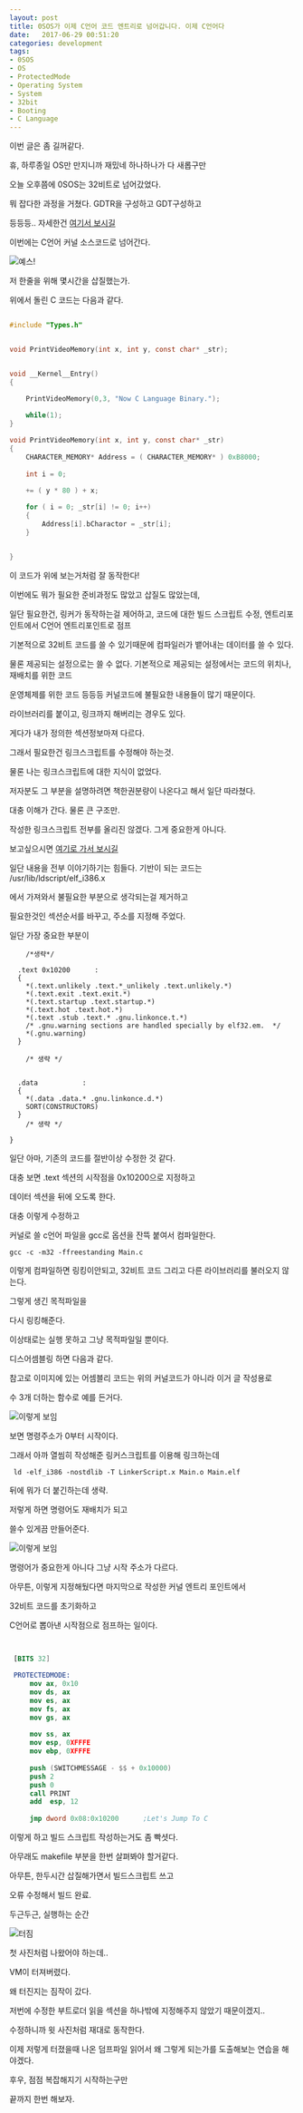```yaml
---
layout: post
title: 0SOS가 이제 C언어 코드 엔트리로 넘어갑니다. 이제 C언어다
date:   2017-06-29 00:51:20		
categories: development
tags:
- 0SOS
- OS
- ProtectedMode
- Operating System
- System
- 32bit
- Booting
- C Language
---		
```


이번 글은 좀 길꺼같다.


휴, 하루종일 OS만 만지니까 재밌네 하나하나가 다 새롭구만

오늘 오후쯤에 0SOS는 32비트로 넘어갔었다.

뭐 잡다한 과정을 거쳤다. GDTR을 구성하고 GDT구성하고

등등등.. 자세한건 [여기서 보시길](https://devsdk.github.io/development/2017/06/28/Hello32BIt.html)

이번에는 C언어 커널 소스코드로 넘어간다. 



![예스!](/uploads/2017-06-29/OS/Finaly.png)

저 한줄을 위해 몇시간을 삽질했는가.

위에서 돌린 C 코드는 다음과 같다.

```c

#include "Types.h"


void PrintVideoMemory(int x, int y, const char* _str);


void __Kernel__Entry()
{

	PrintVideoMemory(0,3, "Now C Language Binary.");
	
	while(1);
}

void PrintVideoMemory(int x, int y, const char* _str)
{
	CHARACTER_MEMORY* Address = ( CHARACTER_MEMORY* ) 0xB8000;
	
	int i = 0;
	
	+= ( y * 80 ) + x;

	for ( i = 0; _str[i] != 0; i++)
	{
		Address[i].bCharactor = _str[i];
	}


}

```

이 코드가 위에 보는거처럼 잘 동작한다!

이번에도 뭐가 필요한 준비과정도 많았고 삽질도 많았는데,

일단 필요한건, 링커가 동작하는걸 제어하고, 코드에 대한 빌드 스크립트 수정, 엔트리포인트에서 C언어 엔트리포인트로 점프



기본적으로 32비트 코드를 쓸 수 있기때문에 컴파일러가 뱉어내는 데이터를 쓸 수 있다.

물론 제공되는 설정으로는 쓸 수 없다. 기본적으로 제공되는 설정에서는 코드의 위치나, 재배치를 위한 코드

운영체제를 위한 코드 등등등 커널코드에 불필요한 내용들이 많기 때문이다.

라이브러리를 붙이고, 링크까지 해버리는 경우도 있다.

게다가 내가 정의한 섹션정보마져 다르다.

그래서 필요한건 링크스크립트를 수정해야 하는것.

물론 나는 링크스크립트에 대한 지식이 없었다.

저자분도 그 부분을 설명하려면 책한권분량이 나온다고 해서 일단 따라쳤다.

대충 이해가 간다. 물론 큰 구조만.

작성한 링크스크립트 전부를 올리진 않겠다. 그게 중요한게 아니다.

보고싶으시면 [여기로 가서 보시길](https://github.com/DevSDK/0SOS/blob/master/LinkerScript.x)

일단 내용을 전부 이야기하기는 힘들다. 기반이 되는 코드는 /usr/lib/ldscript/elf_i386.x

에서 가져와서 불필요한 부분으로 생각되는걸 제거하고

필요한것인 섹션순서를 바꾸고, 주소를 지정해 주었다.

일단 가장 중요한 부분이


```Logos
	/*생략*/
  
  .text 0x10200      :
  {
    *(.text.unlikely .text.*_unlikely .text.unlikely.*)
    *(.text.exit .text.exit.*)
    *(.text.startup .text.startup.*)
    *(.text.hot .text.hot.*)
    *(.text .stub .text.* .gnu.linkonce.t.*)
    /* .gnu.warning sections are handled specially by elf32.em.  */
    *(.gnu.warning)
  }

	/* 생략 */


  .data           :
  {
    *(.data .data.* .gnu.linkonce.d.*)
    SORT(CONSTRUCTORS)
  }
  	/* 생략 */

}

```


일단 아마, 기존의 코드를 절반이상 수정한 것 같다.


대충 보면 .text 섹션의 시작점을 0x10200으로 지정하고

데이터 섹션을 뒤에 오도록 한다.

대충 이렇게 수정하고

커널로 쓸 c언어 파일을 gcc로 옵션을 잔뜩 붙여서 컴파일한다.

```
gcc -c -m32 -ffreestanding Main.c
```

이렇게 컴파일하면 링킹이안되고, 32비트 코드 그리고 다른 라이브러리를 불러오지 않는다.

그렇게 생긴 목적파일을 

다시 링킹해준다.

이상태로는 실행 못하고 그냥 목적파일일 뿐이다.

디스어셈블링 하면 다음과 같다.


참고로 이미지에 있는 어셈블리 코드는 위의 커널코드가 아니라 이거 글 작성용로 

수 3개 더하는 함수로 예를 든거다.

![이렇게 보임](/uploads/2017-06-29/OS/NotLink.png)

보면 명령주소가 0부터 시작이다. 

그래서 아까 열씸히 작성해준 링커스크립트를 이용해 링크하는데

```
 ld -elf_i386 -nostdlib -T LinkerScript.x Main.o Main.elf
```

뒤에 뭐가 더 붙긴하는데 생략.

저렇게 하면 명령어도 재배치가 되고

쓸수 있게끔 만들어준다.

![이렇게 보임](/uploads/2017-06-29/OS/Linked.png)

명령어가 중요한게 아니다 그냥 시작 주소가 다르다.


아무튼, 이렇게 지정해뒀다면 마지막으로 작성한 커널 엔트리 포인트에서

32비트 코드를 초기화하고

C언어로 뽑아낸 시작점으로 점프하는 일이다.


``` nasm

 
 [BITS 32]
 
 PROTECTEDMODE:
     mov ax, 0x10
     mov ds, ax
     mov es, ax
     mov fs, ax
     mov gs, ax
 
     mov ss, ax
     mov esp, 0XFFFE
     mov ebp, 0XFFFE
 
     push (SWITCHMESSAGE - $$ + 0x10000)
     push 2
     push 0
     call PRINT
     add  esp, 12
 
     jmp dword 0x08:0x10200      ;Let's Jump To C

```


이렇게 하고 빌드 스크립트 작성하는거도 좀 빡셧다.

아무래도 makefile 부분을 한번 살펴봐야 할거같다.

아무튼, 한두시간 삽질해가면서 빌드스크립트 쓰고

오류 수정해서 빌드 완료.

두근두근, 실행하는 순간

![터짐](/uploads/2017-06-29/OS/VMExplod.png)

첫 사진처럼 나왔어야 하는데..

VM이 터져버렸다.

왜 터진지는 짐작이 갔다.

저번에 수정한 부트로더 읽을 섹션을 하나밖에 지정해주지  않았기 때문이겠지..

수정하니까 윗 사진처럼 재대로 동작한다.

이제 저렇게 터졌을때 나온 덤프파일 읽어서 왜 그렇게 되는가를 도출해보는 연습을 해야겠다.



후우, 점점 복잡해지기 시작하는구만

끝까지 한번 해보자.